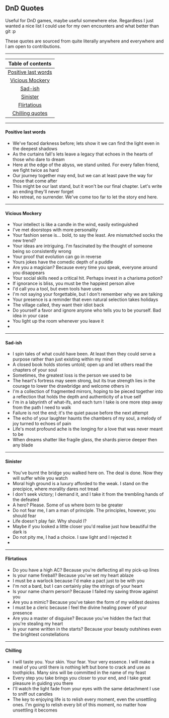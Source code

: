 DnD Quotes
---

Useful for DnD games, maybe useful somewhere else. Regardless I just wanted a nice list I could use for my own encounters and what better than git :p

These quotes are sourced from quite literally anywhere and everywhere and I am open to contributions.



---

|              Table of contents              |
|:-------------------------------------------:|
| [Positive last words](#positive-last-words) |
|     [Vicious Mockery](#vicious-mockery)     |
|             [Sad-ish](#Sad-ish)             |
|            [Sinister](#sinister)            |
|         [Flirtatious](#flirtatious)         |
|        [Chilling quotes](#chilling)         |

---

#### Positive last words

- We've faced darkness before; lets show it we can find the light even in the deepest shadows
- As the curtains fall's lets leave a legacy that echoes in the hearts of those who dare to dream
- Here at the edge of the abyss, we stand united. For every fallen friend, we fight twice as hard
- Our journey together may end, but we can at least pave the way for those that come after
- This might be our last stand, but it won't be our final chapter. Let's write an ending they'll never forget
- No retreat, no surrender. We've come too far to let the story end here.

---

#### Vicious Mockery

- Your intellect is like a candle in the wind, easily extinguished
- I've met doorstops with more personality
- Your fashion sense is... bold, to say the least. Are mismatched socks the new trend?
- Your ideas are intriguing. I'm fascinated by the thought of someone being so consistently wrong
- Your proof that evolution can go in reverse
- Yours jokes have the comedic depth of a puddle
- Are you a magician? Because every time you speak, everyone around you disappears
- Your social skills need a critical hit. Perhaps invest in a charisma potion?
- If ignorance is bliss, you must be the happiest person alive
- I'd call you a tool, but even tools have uses
- I'm not saying your forgettable, but I don't remember why we are talking
- Your presence is a reminder that even natural selection takes holidays
- The village called, they want their idiot back
- Do yourself a favor and ignore anyone who tells you to be yourself. Bad idea in your case
- You light up the room whenever you leave it
- 

---

#### Sad-ish

- I spin tales of what could have been. At least then they could serve a purpose rather than just existing within my mind
- A closed book holds stories untold; open up and let others read the chapters of your soul
- Sometimes, the greatest loss is the person we used to be
- The heart's fortress may seem strong, but its true strength lies in the courage to lower the drawbridge and welcome others in
- I'm a collection of fragmented mirrors, hoping to be pieced together into a reflection that holds the depth and authenticity of a true self
- I'm in a labyrinth of what-ifs, and each turn I take is one more step away from the path I need to walk
- Failure is not the end; it's the quiet pause before the next attempt
- The echo of your laughter haunts the chambers of my soul, a melody of joy turned to echoes of pain
- Life's most profound ache is the longing for a love that was never meant to be
- When dreams shatter like fragile glass, the shards pierce deeper then any blade

---

#### Sinister

- You've burnt the bridge you walked here on. The deal is done. Now they will suffer while you watch
- Moral high ground is a luxury afforded to the weak. I stand on the precipice, where morality dares not tread
- I don't seek victory; I demand it, and I take it from the trembling hands of the defeated
- A hero? Please. Some of us where born to be greater
- Do not fear me, I am a man of principle. The principles, however, you should fear
- Life doesn't play fair. Why should I?
- Maybe if you looked a little closer you'd realise just how beautiful the dark is
- Do not pity me, I had a choice. I saw light and I rejected it
- 

---

#### Flirtatious

- Do you have a high AC? Because you're deflecting all my pick-up lines
- Is your name fireball? Because you've set my heart ablaze
- I must be a warlock because I'd make a pact just to be with you
- I'm not a bard, but I can certainly play the strings of your heart
- Is your name charm person? Because I failed my saving throw against you
- Are you a mimic? Because you've taken the form of my wildest desires
- I must be a cleric because I feel the divine healing power of your presence
- Are you a master of disguise? Because you've hidden the fact that you're stealing my heart
- Is your name written in the starts? Because your beauty outshines even the brightest constellations

---

#### Chilling

- I will taste you. Your skin. Your fear. Your very essence. I will make a meal of you until there is nothing left but bone to crack and use as toothpicks. Many sins will be committed in the name of my feast
- Every step you take brings you closer to your end, and I take great pleasure in guiding you there
- I'll watch the light fade from your eyes with the same detachment I use to sniff out candles
- The key to enjoying life is to relish every moment, even the unsettling ones. I'm going to relish every bit of this moment, no matter how unsettling it becomes